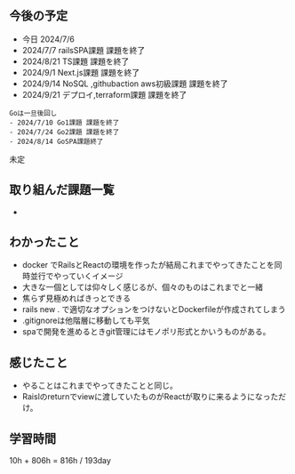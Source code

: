 ## 今後の予定
- 今日 2024/7/6
- 2024/7/7 railsSPA課題 課題を終了
- 2024/8/21 TS課題 課題を終了
- 2024/9/1 Next.js課題 課題を終了
- 2024/9/14 NoSQL ,githubaction aws初級課題 課題を終了
- 2024/9/21 デプロイ,terraform課題 課題を終了

~~~
Goは一旦後回し
- 2024/7/10 Go1課題 課題を終了
- 2024/7/24 Go2課題 課題を終了
- 2024/8/14 GoSPA課題終了
~~~
未定

## 取り組んだ課題一覧
- 
## わかったこと
- docker でRailsとReactの環境を作ったが結局これまでやってきたことを同時並行でやっていくイメージ
- 大きな一個としては仰々しく感じるが、個々のものはこれまでと一緒
- 焦らず見極めればきっとできる
- rails new . で適切なオプションをつけないとDockerfileが作成されてしまう
- .gitignoreは他階層に移動しても平気
- spaで開発を進めるときgit管理にはモノポリ形式とかいうものがある。
## 感じたこと
- やることはこれまでやってきたことと同じ。
- Raislのreturnでviewに渡していたものがReactが取りに来るようになっただけ。
## 学習時間
10h + 806h
= 816h  / 193day